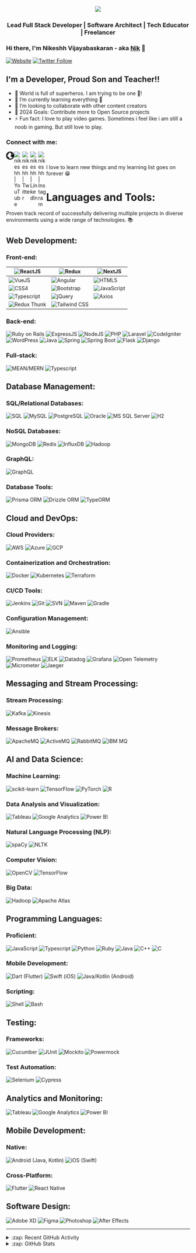 <div align="center">
  <img src="https://readme-typing-svg.herokuapp.com/?font=Righteous&size=35&center=true&vCenter=true&width=500&height=70&duration=2500&lines=Hi+There!+👋;+I'm+Nikeshh+Vijayabaskaran!;" />
  <h3 align="center">Lead Full Stack Developer | Software Architect | Tech Educator | Freelancer </h3>
</div>

### Hi there, I'm Nikeshh Vijayabaskaran - aka [Nik][website] 👋

[![Website](https://img.shields.io/website?label=nikeshh.com&style=for-the-badge&url=https%3A%2F%2Fnikeshh.com)](https://nikeshh.com)
[![Twitter Follow](https://img.shields.io/twitter/follow/nikeshhv?color=1DA1F2&logo=twitter&style=for-the-badge)](https://twitter.com/intent/follow?original_referer=https%3A%2F%2Fgithub.com%2Fnikeshhv&screen_name=nikeshhv)

## I'm a Developer, Proud Son and Teacher!!

- 🔭 World is full of superheros. I am trying to be one 🤣!
- 🌱 I’m currently learning everything 🤣
- 👯 I’m looking to collaborate with other content creators
- 🥅 2024 Goals: Contribute more to Open Source projects
- ⚡ Fun fact: I love to play video games. Sometimes i feel like i am still a noob in gaming. But still love to play.

### Connect with me:

[<img align="left" alt="nikeshh.com" width="22px" src="https://raw.githubusercontent.com/iconic/open-iconic/master/svg/globe.svg" />][website]
[<img align="left" alt="nikeshh | YouTube" width="22px" src="https://cdn.jsdelivr.net/npm/simple-icons@v3/icons/youtube.svg" />][youtube]
[<img align="left" alt="nikeshh | Twitter" width="22px" src="https://cdn.jsdelivr.net/npm/simple-icons@v3/icons/twitter.svg" />][twitter]
[<img align="left" alt="nikeshh | LinkedIn" width="22px" src="https://cdn.jsdelivr.net/npm/simple-icons@v3/icons/linkedin.svg" />][linkedin]
[<img align="left" alt="nikeshh | Instagram" width="22px" src="https://cdn.jsdelivr.net/npm/simple-icons@v3/icons/instagram.svg" />][instagram]

<br />
<br />
I love to learn new things and my learning list goes on forever 😁

# Languages and Tools:
Proven track record of successfully delivering multiple projects in diverse environments using a wide range of technologies. 📚

## Web Development:


### Front-end:
| ![ReactJS](https://img.shields.io/badge/ReactJS-61DAFB?style=for-the-badge&logo=react&logoColor=black) | ![Redux](https://img.shields.io/badge/Redux-764ABC?style=for-the-badge&logo=redux&logoColor=white) | ![NextJS](https://img.shields.io/badge/NextJS-000000?style=for-the-badge&logo=nextdotjs&logoColor=white) |
| --- | --- | --- |
| ![VueJS](https://img.shields.io/badge/VueJS-4FC08D?style=for-the-badge&logo=vuedotjs&logoColor=white) | ![Angular](https://img.shields.io/badge/Angular-DD0031?style=for-the-badge&logo=angular&logoColor=white) | ![HTML5](https://img.shields.io/badge/HTML5-E34F26?style=for-the-badge&logo=html5&logoColor=white) |
| ![CSS4](https://img.shields.io/badge/CSS4-1572B6?style=for-the-badge&logo=css3&logoColor=white) | ![Bootstrap](https://img.shields.io/badge/Bootstrap-7952B3?style=for-the-badge&logo=bootstrap&logoColor=white) | ![JavaScript](https://img.shields.io/badge/JavaScript-F7DF1E?style=for-the-badge&logo=javascript&logoColor=black) |
| ![Typescript](https://img.shields.io/badge/TypeScript-3178C6?style=for-the-badge&logo=typescript&logoColor=white) | ![jQuery](https://img.shields.io/badge/jQuery-0769AD?style=for-the-badge&logo=jquery&logoColor=white) | ![Axios](https://img.shields.io/badge/Axios-5A29E4?style=for-the-badge&logo=axios&logoColor=white) |
| ![Redux Thunk](https://img.shields.io/badge/Redux%20Thunk-764ABC?style=for-the-badge&logo=redux&logoColor=white) | ![Tailwind CSS](https://img.shields.io/badge/Tailwind%20CSS-38B2AC?style=for-the-badge&logo=tailwind-css&logoColor=white) | | 


### Back-end:
<img alt="Ruby on Rails" src="https://img.shields.io/badge/Ruby%20on%20Rails-CC0000?style=for-the-badge&logo=ruby-on-rails&logoColor=white" />
<img alt="ExpressJS" src="https://img.shields.io/badge/ExpressJS-000000?style=for-the-badge&logo=express&logoColor=white" />
<img alt="NodeJS" src="https://img.shields.io/badge/NodeJS-339933?style=for-the-badge&logo=node-dot-js&logoColor=white" />
<img alt="PHP" src="https://img.shields.io/badge/PHP-777BB4?style=for-the-badge&logo=php&logoColor=white" />
<img alt="Laravel" src="https://img.shields.io/badge/Laravel-FF2D20?style=for-the-badge&logo=laravel&logoColor=white" />
<img alt="CodeIgniter" src="https://img.shields.io/badge/CodeIgniter-EF4223?style=for-the-badge&logo=codeigniter&logoColor=white" />
<img alt="WordPress" src="https://img.shields.io/badge/WordPress-21759B?style=for-the-badge&logo=wordpress&logoColor=white" />
<img alt="Java" src="https://img.shields.io/badge/Java-007396?style=for-the-badge&logo=java&logoColor=white" />
<img alt="Spring" src="https://img.shields.io/badge/Spring-6DB33F?style=for-the-badge&logo=spring&logoColor=white" />
<img alt="Spring Boot" src="https://img.shields.io/badge/Spring%20Boot-6DB33F?style=for-the-badge&logo=spring-boot&logoColor=white" />
<img alt="Flask" src="https://img.shields.io/badge/Flask-000000?style=for-the-badge&logo=flask&logoColor=white" />
<img alt="Django" src="https://img.shields.io/badge/Django-092E20?style=for-the-badge&logo=django&logoColor=white" />

### Full-stack:
<img alt="MEAN/MERN" src="https://img.shields.io/badge/MEAN/MERN-000000?style=for-the-badge&logo=mongodb&logoColor=white" />
<img alt="Typescript" src="https://img.shields.io/badge/TypeScript-3178C6?style=for-the-badge&logo=typescript&logoColor=white" />

## Database Management:

### SQL/Relational Databases:
<img alt="SQL" src="https://img.shields.io/badge/SQL-4479A1?style=for-the-badge&logo=postgresql&logoColor=white" />
<img alt="MySQL" src="https://img.shields.io/badge/MySQL-4479A1?style=for-the-badge&logo=mysql&logoColor=white" />
<img alt="PostgreSQL" src="https://img.shields.io/badge/PostgreSQL-4169E1?style=for-the-badge&logo=postgresql&logoColor=white" />
<img alt="Oracle" src="https://img.shields.io/badge/Oracle-F80000?style=for-the-badge&logo=oracle&logoColor=white" />
<img alt="MS SQL Server" src="https://img.shields.io/badge/MS%20SQL%20Server-CC2927?style=for-the-badge&logo=microsoft-sql-server&logoColor=white" />
<img alt="H2" src="https://img.shields.io/badge/H2-007396?style=for-the-badge&logo=h2&logoColor=white" />

### NoSQL Databases:
<img alt="MongoDB" src="https://img.shields.io/badge/MongoDB-47A248?style=for-the-badge&logo=mongodb&logoColor=white" />
<img alt="Redis" src="https://img.shields.io/badge/Redis-DC382D?style=for-the-badge&logo=redis&logoColor=white" />
<img alt="InfluxDB" src="https://img.shields.io/badge/InfluxDB-22ADF6?style=for-the-badge&logo=influxdb&logoColor=white" />
<img alt="Hadoop" src="https://img.shields.io/badge/Hadoop-66CCFF?style=for-the-badge&logo=apache-hadoop&logoColor=black" />

### GraphQL:
<img alt="GraphQL" src="https://img.shields.io/badge/GraphQL-E10098?style=for-the-badge&logo=graphql&logoColor=white" />

### Database Tools:
<img alt="Prisma ORM" src="https://img.shields.io/badge/Prisma-2D3748?style=for-the-badge&logo=prisma&logoColor=white" />
<img alt="Drizzle ORM" src="https://img.shields.io/badge/Drizzle%20ORM-6DB33F?style=for-the-badge&logo=drizzle-orm&logoColor=white" />
<img alt="TypeORM" src="https://img.shields.io/badge/TypeORM-FF6347?style=for-the-badge&logo=typeorm&logoColor=white" />

## Cloud and DevOps:

### Cloud Providers:
<img alt="AWS" src="https://img.shields.io/badge/AWS-232F3E?style=for-the-badge&logo=amazon-aws&logoColor=white" />
<img alt="Azure" src="https://img.shields.io/badge/Azure-0078D4?style=for-the-badge&logo=microsoft-azure&logoColor=white" />
<img alt="GCP" src="https://img.shields.io/badge/GCP-4285F4?style=for-the-badge&logo=google-cloud&logoColor=white" />

### Containerization and Orchestration:
<img alt="Docker" src="https://img.shields.io/badge/Docker-2496ED?style=for-the-badge&logo=docker&logoColor=white" />
<img alt="Kubernetes" src="https://img.shields.io/badge/Kubernetes-326CE5?style=for-the-badge&logo=kubernetes&logoColor=white" />
<img alt="Terraform" src="https://img.shields.io/badge/Terraform-7B42BC?style=for-the-badge&logo=terraform&logoColor=white" />

### CI/CD Tools:
<img alt="Jenkins" src="https://img.shields.io/badge/Jenkins-D24939?style=for-the-badge&logo=jenkins&logoColor=white" />
<img alt="Git" src="https://img.shields.io/badge/Git-F05032?style=for-the-badge&logo=git&logoColor=white" />
<img alt="SVN" src="https://img.shields.io/badge/SVN-809CC9?style=for-the-badge&logo=subversion&logoColor=white" />
<img alt="Maven" src="https://img.shields.io/badge/Maven-C71A36?style=for-the-badge&logo=apache-maven&logoColor=white" />
<img alt="Gradle" src="https://img.shields.io/badge/Gradle-02303A?style=for-the-badge&logo=gradle&logoColor=white" />

### Configuration Management:
<img alt="Ansible" src="https://img.shields.io/badge/Ansible-EE0000?style=for-the-badge&logo=ansible&logoColor=white" />

### Monitoring and Logging:
<img alt="Prometheus" src="https://img.shields.io/badge/Prometheus-E6522C?style=for-the-badge&logo=prometheus&logoColor=white" />
<img alt="ELK" src="https://img.shields.io/badge/ELK-005571?style=for-the-badge&logo=elastic&logoColor=white" />
<img alt="Datadog" src="https://img.shields.io/badge/Datadog-632CA6?style=for-the-badge&logo=datadog&logoColor=white" />
<img alt="Grafana" src="https://img.shields.io/badge/Grafana-F46800?style=for-the-badge&logo=grafana&logoColor=white" />
<img alt="Open Telemetry" src="https://img.shields.io/badge/Open%20Telemetry-0086FF?style=for-the-badge&logo=open-telemetry&logoColor=white" />
<img alt="Micrometer" src="https://img.shields.io/badge/Micrometer-FFA200?style=for-the-badge&logo=micrometer&logoColor=white" />
<img alt="Jaeger" src="https://img.shields.io/badge/Jaeger-FF4F4F?style=for-the-badge&logo=jaeger&logoColor=white" />

## Messaging and Stream Processing:

### Stream Processing:
<img alt="Kafka" src="https://img.shields.io/badge/Kafka-231F20?style=for-the-badge&logo=apache-kafka&logoColor=white" />
<img alt="Kinesis" src="https://img.shields.io/badge/Kinesis-FF4C00?style=for-the-badge&logo=amazon-kinesis&logoColor=white" />

### Message Brokers:
<img alt="ApacheMQ" src="https://img.shields.io/badge/ApacheMQ-E91E63?style=for-the-badge&logo=apache&logoColor=white" />
<img alt="ActiveMQ" src="https://img.shields.io/badge/ActiveMQ-EF2D5E?style=for-the-badge&logo=apache&logoColor=white" />
<img alt="RabbitMQ" src="https://img.shields.io/badge/RabbitMQ-FF6600?style=for-the-badge&logo=rabbitmq&logoColor=white" />
<img alt="IBM MQ" src="https://img.shields.io/badge/IBM%20MQ-052FAD?style=for-the-badge&logo=ibm&logoColor=white" />

## AI and Data Science:

### Machine Learning:
<img alt="scikit-learn" src="https://img.shields.io/badge/scikit--learn-F7931E?style=for-the-badge&logo=scikit-learn&logoColor=white" />
<img alt="TensorFlow" src="https://img.shields.io/badge/TensorFlow-FF6F00?style=for-the-badge&logo=tensorflow&logoColor=white" />
<img alt="PyTorch" src="https://img.shields.io/badge/PyTorch-EE4C2C?style=for-the-badge&logo=pytorch&logoColor=white" />
<img alt="R" src="https://img.shields.io/badge/R-276DC3?style=for-the-badge&logo=r&logoColor=white" />

### Data Analysis and Visualization:
<img alt="Tableau" src="https://img.shields.io/badge/Tableau-E97627?style=for-the-badge&logo=tableau&logoColor=white" />
<img alt="Google Analytics" src="https://img.shields.io/badge/Google%20Analytics-E37400?style=for-the-badge&logo=google-analytics&logoColor=white" />
<img alt="Power BI" src="https://img.shields.io/badge/Power%20BI-F2C811?style=for-the-badge&logo=power-bi&logoColor=black" />

### Natural Language Processing (NLP):
<img alt="spaCy" src="https://img.shields.io/badge/spaCy-09A3D5?style=for-the-badge&logo=spacy&logoColor=white" />
<img alt="NLTK" src="https://img.shields.io/badge/NLTK-3776AB?style=for-the-badge&logo=python&logoColor=white" />

### Computer Vision:
<img alt="OpenCV" src="https://img.shields.io/badge/OpenCV-5C3EE8?style=for-the-badge&logo=opencv&logoColor=white" />
<img alt="TensorFlow" src="https://img.shields.io/badge/TensorFlow-FF6F00?style=for-the-badge&logo=tensorflow&logoColor=white" />

### Big Data:
<img alt="Hadoop" src="https://img.shields.io/badge/Hadoop-66CCFF?style=for-the-badge&logo=apache-hadoop&logoColor=black" />
<img alt="Apache Atlas" src="https://img.shields.io/badge/Apache%20Atlas-239120?style=for-the-badge&logo=apache-atlas&logoColor=white" />

## Programming Languages:

### Proficient:
<img alt="JavaScript" src="https://img.shields.io/badge/JavaScript-F7DF1E?style=for-the-badge&logo=javascript&logoColor=black" />
<img alt="Typescript" src="https://img.shields.io/badge/TypeScript-3178C6?style=for-the-badge&logo=typescript&logoColor=white" />
<img alt="Python" src="https://img.shields.io/badge/Python-3776AB?style=for-the-badge&logo=python&logoColor=white" />
<img alt="Ruby" src="https://img.shields.io/badge/Ruby-CC342D?style=for-the-badge&logo=ruby&logoColor=white" />
<img alt="Java" src="https://img.shields.io/badge/Java-007396?style=for-the-badge&logo=java&logoColor=white" />
<img alt="C++" src="https://img.shields.io/badge/C++-00599C?style=for-the-badge&logo=cplusplus&logoColor=white" />
<img alt="C" src="https://img.shields.io/badge/C-A8B9CC?style=for-the-badge&logo=c&logoColor=black" />

### Mobile Development:
<img alt="Dart (Flutter)" src="https://img.shields.io/badge/Flutter-02569B?style=for-the-badge&logo=flutter&logoColor=white" />
<img alt="Swift (iOS)" src="https://img.shields.io/badge/Swift-FA7343?style=for-the-badge&logo=swift&logoColor=white" />
<img alt="Java/Kotlin (Android)" src="https://img.shields.io/badge/Java%2FKotlin-3DDC84?style=for-the-badge&logo=kotlin&logoColor=white" />

### Scripting:
<img alt="Shell" src="https://img.shields.io/badge/Shell-4EAA25?style=for-the-badge&logo=gnu-bash&logoColor=white" />
<img alt="Bash" src="https://img.shields.io/badge/Bash-4EAA25?style=for-the-badge&logo=gnu-bash&logoColor=white" />

## Testing:

### Frameworks:
<img alt="Cucumber" src="https://img.shields.io/badge/Cucumber-23D96C?style=for-the-badge&logo=cucumber&logoColor=white" />
<img alt="JUnit" src="https://img.shields.io/badge/JUnit-25A162?style=for-the-badge&logo=junit5&logoColor=white" />
<img alt="Mockito" src="https://img.shields.io/badge/Mockito-53B77C?style=for-the-badge&logo=mockito&logoColor=white" />
<img alt="Powermock" src="https://img.shields.io/badge/Powermock-6C6C6C?style=for-the-badge&logo=java&logoColor=white" />

### Test Automation:
<img alt="Selenium" src="https://img.shields.io/badge/Selenium-43B02A?style=for-the-badge&logo=selenium&logoColor=white" />
<img alt="Cypress" src="https://img.shields.io/badge/Cypress-17202C?style=for-the-badge&logo=cypress&logoColor=white" />

## Analytics and Monitoring:
<img alt="Tableau" src="https://img.shields.io/badge/Tableau-E97627?style=for-the-badge&logo=tableau&logoColor=white" />
<img alt="Google Analytics" src="https://img.shields.io/badge/Google%20Analytics-E37400?style=for-the-badge&logo=google-analytics&logoColor=white" />
<img alt="Power BI" src="https://img.shields.io/badge/Power%20BI-F2C811?style=for-the-badge&logo=power-bi&logoColor=black" />

## Mobile Development:

### Native:
<img alt="Android (Java, Kotlin)" src="https://img.shields.io/badge/Android-3DDC84?style=for-the-badge&logo=android&logoColor=white" />
<img alt="iOS (Swift)" src="https://img.shields.io/badge/iOS-000000?style=for-the-badge&logo=apple&logoColor=white" />

### Cross-Platform:
<img alt="Flutter" src="https://img.shields.io/badge/Flutter-02569B?style=for-the-badge&logo=flutter&logoColor=white" />
<img alt="React Native" src="https://img.shields.io/badge/React%20Native-61DAFB?style=for-the-badge&logo=react&logoColor=black" />

## Software Design:
<img alt="Adobe XD" src="https://img.shields.io/badge/Adobe%20XD-FF61F6?style=for-the-badge&logo=adobe-xd&logoColor=white" />
<img alt="Figma" src="https://img.shields.io/badge/Figma-F24E1E?style=for-the-badge&logo=figma&logoColor=white" />
<img alt="Photoshop" src="https://img.shields.io/badge/Photoshop-31A8FF?style=for-the-badge&logo=adobe-photoshop&logoColor=white" />
<img alt="After Effects" src="https://img.shields.io/badge/After%20Effects-9999FF?style=for-the-badge&logo=adobe-after-effects&logoColor=white" />

---

<details>
  <summary>:zap: Recent GitHub Activity</summary>
  
<!--START_SECTION:activity-->
1. 🎉 Merged PR [#1](https://github.com/Nikeshh/Login-Application-With-Db-Connectivity-React-Native-and-PHP/pull/1) in [Nikeshh/Login-Application-With-Db-Connectivity-React-Native-and-PHP](https://github.com/Nikeshh/Login-Application-With-Db-Connectivity-React-Native-and-PHP)
2. 🎉 Merged PR [#1](https://github.com/Nikeshh/Simple-Login-ReactNative/pull/1) in [Nikeshh/Simple-Login-ReactNative](https://github.com/Nikeshh/Simple-Login-ReactNative)
3. 🎉 Merged PR [#1](https://github.com/Nikeshh/Login-Application-With-Firebase-Connectivity-React-Native/pull/1) in [Nikeshh/Login-Application-With-Firebase-Connectivity-React-Native](https://github.com/Nikeshh/Login-Application-With-Firebase-Connectivity-React-Native)
4. 🎉 Merged PR [#1](https://github.com/Nikeshh/ToDo-List-Application-With-Firebase-Connectivity-React-Native/pull/1) in [Nikeshh/ToDo-List-Application-With-Firebase-Connectivity-React-Native](https://github.com/Nikeshh/ToDo-List-Application-With-Firebase-Connectivity-React-Native)
5. 🎉 Merged PR [#2](https://github.com/Nikeshh/ToDo-List-Application-With-Firebase-Connectivity-React-Native/pull/2) in [Nikeshh/ToDo-List-Application-With-Firebase-Connectivity-React-Native](https://github.com/Nikeshh/ToDo-List-Application-With-Firebase-Connectivity-React-Native)
<!--END_SECTION:activity-->

</details>

<details>
  <summary>:zap: GitHub Stats</summary>

  <img align="left" alt="Nikeshh's GitHub Stats" src="https://github-readme-stats.vercel.app/api?username=nikeshh&show_icons=true&hide_border=true" />

</details>

[website]: https://nikeshh.com
[twitter]: https://twitter.com/NikeshhV
[youtube]: https://www.youtube.com/@NikeshhVijayabaskaran
[instagram]: https://www.instagram.com/nikeshhbaskaran/
[linkedin]: https://www.linkedin.com/in/nikeshh/
